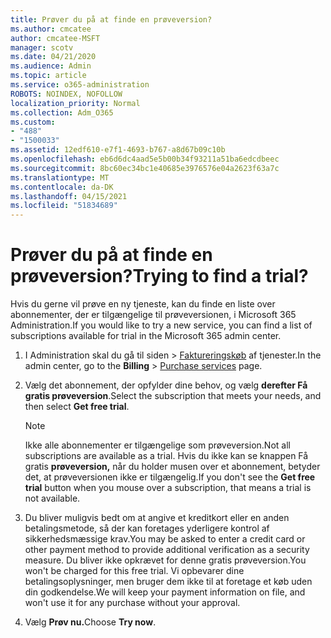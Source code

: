 ```yaml
---
title: Prøver du på at finde en prøveversion?
ms.author: cmcatee
author: cmcatee-MSFT
manager: scotv
ms.date: 04/21/2020
ms.audience: Admin
ms.topic: article
ms.service: o365-administration
ROBOTS: NOINDEX, NOFOLLOW
localization_priority: Normal
ms.collection: Adm_O365
ms.custom:
- "488"
- "1500033"
ms.assetid: 12edf610-e7f1-4693-b767-a8d67b09c10b
ms.openlocfilehash: eb6d6dc4aad5e5b00b34f93211a51ba6edcdbeec
ms.sourcegitcommit: 8bc60ec34bc1e40685e3976576e04a2623f63a7c
ms.translationtype: MT
ms.contentlocale: da-DK
ms.lasthandoff: 04/15/2021
ms.locfileid: "51834689"
---
```

# <a name="trying-to-find-a-trial"></a><span data-ttu-id="8688f-102">Prøver du på at finde en prøveversion?</span><span class="sxs-lookup"><span data-stu-id="8688f-102">Trying to find a trial?</span></span>

<span data-ttu-id="8688f-103">Hvis du gerne vil prøve en ny tjeneste, kan du finde en liste over abonnementer, der er tilgængelige til prøveversionen, i Microsoft 365 Administration.</span><span class="sxs-lookup"><span data-stu-id="8688f-103">If you would like to try a new service, you can find a list of subscriptions available for trial in the Microsoft 365 admin center.</span></span>
  
1. <span data-ttu-id="8688f-104">I Administration skal du  gå til siden \> [Faktureringskøb](https://go.microsoft.com/fwlink/p/?linkid=868433) af tjenester.</span><span class="sxs-lookup"><span data-stu-id="8688f-104">In the admin center, go to the **Billing** \> [Purchase services](https://go.microsoft.com/fwlink/p/?linkid=868433) page.</span></span>

2. <span data-ttu-id="8688f-105">Vælg det abonnement, der opfylder dine behov, og vælg  **derefter Få gratis prøveversion**.</span><span class="sxs-lookup"><span data-stu-id="8688f-105">Select the subscription that meets your needs, and then select  **Get free trial**.</span></span>

    > [!NOTE]
    > <span data-ttu-id="8688f-106">Ikke alle abonnementer er tilgængelige som prøveversion.</span><span class="sxs-lookup"><span data-stu-id="8688f-106">Not all subscriptions are available as a trial.</span></span> <span data-ttu-id="8688f-107">Hvis du ikke kan se knappen Få gratis **prøveversion,** når du holder musen over et abonnement, betyder det, at prøveversionen ikke er tilgængelig.</span><span class="sxs-lookup"><span data-stu-id="8688f-107">If you don't see the **Get free trial** button when you mouse over a subscription, that means a trial is not available.</span></span>
  
3. <span data-ttu-id="8688f-108">Du bliver muligvis bedt om at angive et kreditkort eller en anden betalingsmetode, så der kan foretages yderligere kontrol af sikkerhedsmæssige krav.</span><span class="sxs-lookup"><span data-stu-id="8688f-108">You may be asked to enter a credit card or other payment method to provide additional verification as a security measure.</span></span> <span data-ttu-id="8688f-109">Du bliver ikke opkrævet for denne gratis prøveversion.</span><span class="sxs-lookup"><span data-stu-id="8688f-109">You won't be charged for this free trial.</span></span> <span data-ttu-id="8688f-110">Vi opbevarer dine betalingsoplysninger, men bruger dem ikke til at foretage et køb uden din godkendelse.</span><span class="sxs-lookup"><span data-stu-id="8688f-110">We will keep your payment information on file, and won't use it for any purchase without your approval.</span></span>

4. <span data-ttu-id="8688f-111">Vælg **Prøv nu.**</span><span class="sxs-lookup"><span data-stu-id="8688f-111">Choose **Try now**.</span></span>
